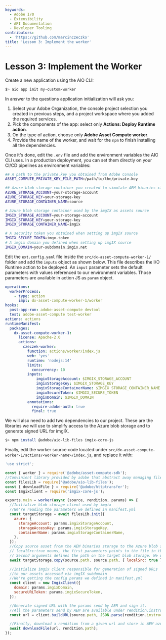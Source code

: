 ```yaml
---
keywords:
  - Adobe I/O
  - Extensibility
  - API Documentation
  - Developer Tooling
contributors:
  - 'https://github.com/marcinczeczko'
title: 'Lesson 3: Implement the worker'
---
```


# Lesson 3: Implement the Worker

Create a new application using the AIO CLI:

```bash
$> aio app init my-custom-worker
```

In answer to the questions application initialization will ask you:

1. Select your Adobe Organization, the console project selection you created in previous steps, and a project workspace where you added the required services.
2. Pick the components of the app: select only **Actions: Deploy Runtime action**.
3. On the type of action, choose only **Adobe Asset Compute worker**.
4. Provide the name of the worker, and wait for the `npm` to finish installing all the dependencies.

Once it's done, edit the  `.env` file and add the environment variables the AIO CLI uses. In a production deployment, you can set them directly on your CI/CD pipelines as environment variables:

```bash
## A path to the private.key you obtained from Adobe Console
ASSET_COMPUTE_PRIVATE_KEY_FILE_PATH=/path/to/the/private.key

## Azure blob storage container you created to simulate AEM binaries cloud storage
AZURE_STORAGE_ACCOUNT=your-storage-account
AZURE_STORAGE_KEY=your-storage-key
AZURE_STORAGE_CONTAINER_NAME=source

# Azure blob storage container used by the imgIX as assets source
IMGIX_STORAGE_ACCOUNT=your-storage-account
IMGIX_STORAGE_KEY=your-storage-key
IMGIX_STORAGE_CONTAINER_NAME=imgix

# A security token you obtained when setting up imgIX source
IMGIX_SECURE_TOKEN=imgx-token
# A imgix domain you defined when setting up imgIX source
IMGIX_DOMAIN=your-subdomain.imgix.net
```

Edit the `ext.config.yaml` file inside the `src/dx-asset-compute-worker-1/` folder and add the `inputs` object as shown below. This file describes the I/O Runtime action to be deployed. An `input` parameter sets the default parameters with values referenced to our environment variables. Those parameters are available in action JS as `param` object.

```yaml
operations:
  workerProcess:
    - type: action
      impl: dx-asset-compute-worker-1/worker
hooks:
  post-app-run: adobe-asset-compute devtool
  test: adobe-asset-compute test-worker
actions: actions
runtimeManifest:
  packages:
    dx-asset-compute-worker-1:
      license: Apache-2.0
      actions:
        czeczek-worker:
          function: actions/worker/index.js
          web: 'yes'
          runtime: 'nodejs:14'
          limits:
            concurrency: 10
          inputs:
              imgixStorageAccount: $IMGIX_STORAGE_ACCOUNT
              imgixStorageKey: $IMGIX_STORAGE_KEY
              imgixStorageContainerName: $IMGIX_STORAGE_CONTAINER_NAME
              imgixSecureToken: $IMGIX_SECURE_TOKEN
              imgixDomain: $IMGIX_DOMAIN
          annotations:
            require-adobe-auth: true
            final: true
```

We will also need to add two dependencies to our project. These are the libraries we will use to simplify access to the Azure
blob storage and to generate signed URL for imgIX.

```bash
$> npm install @adobe/aio-lib-files imgix-core-js
```

Finally, edit the worker source code located under `src/dx-asset-compute-worker-1/actions/<worker-name>/index.js`, and replace it with:

```javascript
'use strict';

const { worker } = require('@adobe/asset-compute-sdk');
//Convinient library provided by adobe that abstract away managing files on cloud storages
const filesLib = require('@adobe/aio-lib-files');
const { downloadFile } = require('@adobe/httptransfer');
const ImgixClient = require('imgix-core-js');

exports.main = worker(async (source, rendition, params) => {
  //Initialize blob storage client used by imgix
  //We're reading the parameters we defined in manifest.yml
  const targetStorage = await filesLib.init({
    azure: {
      storageAccount: params.imgixStorageAccount,
      storageAccessKey: params.imgixStorageKey,
      containerName: params.imgixStorageContainerName,
    },
  });
  //Copy source asset from the AEM binaries storage to the Azure blob storage for imgIX
  // localSrc:true means, the first parameters points to the file in the local file system (asset-compute-sdk abstracts the source blob storage so it's visible as local file)
  // Second arguments defines the path on the target blob storage. We use the same path just to simplify things
  await targetStorage.copy(source.path, source.path, { localSrc: true });

  //Initialize imgix client responsible for generation of signed URLs
  //to our assets accessed via imgIX subdomain
  //We're getting the config params we defined in manifest.yml
  const client = new ImgixClient({
    domain: params.imgixDomain,
    secureURLToken: params.imgixSecureToken,
  });

  //Generate signed URL with the params send by AEM and sign it.
  //All the parameters send by AEM are available under rendition.instructions object
  const url = client.buildURL(source.path, JSON.parse(rendition.instructions.imgix));

  //Finally, download a rendition from a given url and store in AEM azure blob storage so it will be visible in AEM as a rendition
  await downloadFile(url, rendition.path);
});
```
